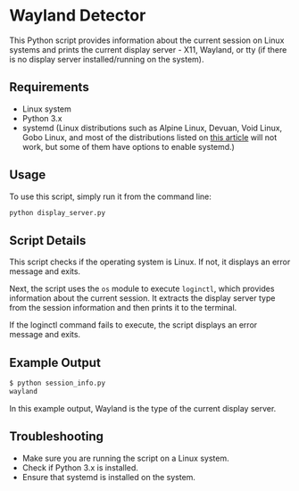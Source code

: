 # Wayland Detector

This Python script provides information about the current session on Linux systems and prints the current display server - X11, Wayland, or tty (if there is no display server installed/running on the system).

## Requirements

- Linux system
- Python 3.x
- systemd (Linux distributions such as Alpine Linux, Devuan, Void Linux, Gobo Linux, and most of the distributions listed on [this article](https://itsfoss.com/systemd-free-distros/) will not work, but some of them have options to enable systemd.)

## Usage

To use this script, simply run it from the command line:

```python
python display_server.py
```

## Script Details

This script checks if the operating system is Linux. If not, it displays an error message and exits.

Next, the script uses the `os` module to execute `loginctl`, which provides information about the current session. It extracts the display server type from the session information and then prints it to the terminal.

If the loginctl command fails to execute, the script displays an error message and exits.

## Example Output

```python
$ python session_info.py
wayland
```

In this example output, Wayland is the type of the current display server.

## Troubleshooting

- Make sure you are running the script on a Linux system.
- Check if Python 3.x is installed.
- Ensure that systemd is installed on the system.
